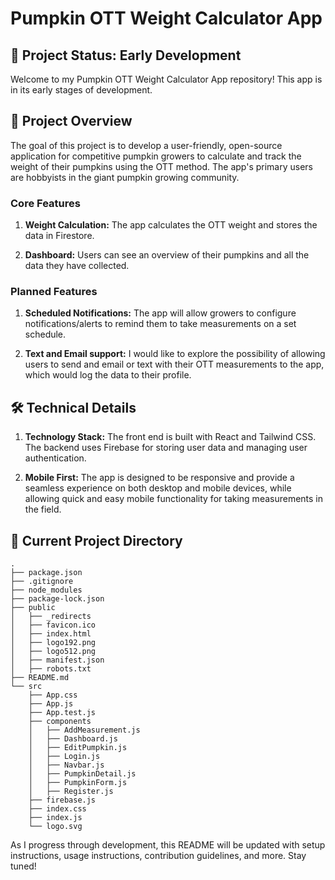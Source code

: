 # Pumpkin OTT Weight Calculator App

## 🚧 Project Status: Early Development

Welcome to my Pumpkin OTT Weight Calculator App repository! This app is in its early stages of development. 

## 🎯 Project Overview

The goal of this project is to develop a user-friendly, open-source application for competitive pumpkin growers to calculate and track the weight of their pumpkins using the OTT method. The app's primary users are hobbyists in the giant pumpkin growing community.

### Core Features

1. **Weight Calculation:** The app calculates the OTT weight and stores the data in Firestore.

2. **Dashboard:** Users can see an overview of their pumpkins and all the data they have collected.

### Planned Features

1. **Scheduled Notifications:** The app will allow growers to configure notifications/alerts to remind them to take measurements on a set schedule.

2. **Text and Email support:** I would like to explore the possibility of allowing users to send and email or text with their OTT measurements to the app, which would log the data to their profile.
   
## 🛠️ Technical Details

1. **Technology Stack:** The front end is built with React and Tailwind CSS. The backend uses Firebase for storing user data and managing user authentication.

2. **Mobile First:** The app is designed to be responsive and provide a seamless experience on both desktop and mobile devices, while allowing quick and easy mobile functionality for taking measurements in the field.

## 📁 Current Project Directory

```plaintext
.
├── package.json
├── .gitignore
├── node_modules
├── package-lock.json
├── public
│   ├── _redirects
│   ├── favicon.ico
│   ├── index.html
│   ├── logo192.png
│   ├── logo512.png
│   ├── manifest.json
│   ├── robots.txt
├── README.md
└── src
    ├── App.css
    ├── App.js
    ├── App.test.js
    ├── components
    │   ├── AddMeasurement.js
    │   ├── Dashboard.js
    │   ├── EditPumpkin.js
    │   ├── Login.js
    │   ├── Navbar.js
    │   ├── PumpkinDetail.js
    │   ├── PumpkinForm.js
    │   ├── Register.js
    ├── firebase.js
    ├── index.css
    ├── index.js
    └── logo.svg
```

As I progress through development, this README will be updated with setup instructions, usage instructions, contribution guidelines, and more. Stay tuned!
